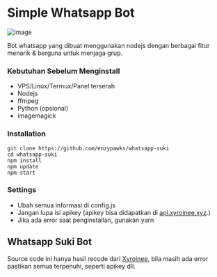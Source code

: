 # Simple Whatsapp Bot
![image](https://telegra.ph/file/ed20ba073f1727da48d6b.jpg)

Bot whatsapp yang dibuat menggunakan nodejs dengan berbagai fitur menarik & berguna untuk menjaga grup.

### Kebutuhan Sebelum Menginstall
- VPS/Linux/Termux/Panel terserah
- Nodejs
- ffmpeg
- Python (opsional)
- imagemagick

### Installation
```
git clone https://github.com/enzypawks/whatsapp-suki
cd whatsapp-suki
npm install
npm update
npm start
```

### Settings
- Ubah semua informasi di config.js
- Jangan lupa isi apikey (apikey bisa didapatkan di [api.xyroinee.xyz](https://api.xyroinee.xyz).)
- Jika ada error saat penginstallan, gunakan yarn

## Whatsapp Suki Bot
Source code ini hanya hasil recode dari [Xyroinee](https://github.com/Xyroinee/Clara-MD), bila masih ada error pastikan semua terpenuhi, seperti apikey dll.
